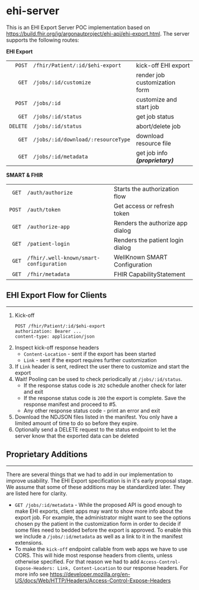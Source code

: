# ehi-server
This is an EHI Export Server POC implementation based on https://build.fhir.org/ig/argonautproject/ehi-api/ehi-export.html. The server supports the following routes:

**EHI Export**

|        |                                   |                                   |
|-------:|-----------------------------------|-----------------------------------|
|`POST`  | `/fhir/Patient/:id/$ehi-export`   | kick-off EHI export               |
|`GET`   | `/jobs/:id/customize`             | render job customization form     |
|`POST`  | `/jobs/:id`                       | customize and start job           |
|`GET`   | `/jobs/:id/status`                | get job status                    |
|`DELETE`| `/jobs/:id/status`                | abort/delete job                  |
|`GET`   | `/jobs/:id/download/:resourceType`| download resource file            |
|`GET`   | `/jobs/:id/metadata`              | get job info ***(proprietary)***  |


**SMART & FHIR**

|      |                                       |                                 |
|-----:|---------------------------------------|---------------------------------|
|`GET` |`/auth/authorize`                      | Starts the authorization flow   |
|`POST`|`/auth/token`                          | Get access or refresh token     |
|`GET` |`/authorize-app`                       | Renders the authorize app dialog|
|`GET` |`/patient-login`                       | Renders the patient login dialog|
|`GET` |`/fhir/.well-known/smart-configuration`| WellKnown SMART Configuration   |
|`GET` |`/fhir/metadata`                       | FHIR CapabilityStatement        |



## EHI Export Flow for Clients
----

1. Kick-off
   ```http
   POST /fhir/Patient/:id/$ehi-export
   authorization: Bearer ...
   content-type: application/json
   ```
2. Inspect kick-off response headers
   - `Content-Location` - sent if the export has been started
   - `Link` - sent if the export requires further customization
3. If `Link` header is sent, redirect the user there to customize and start the export
4. Wait! Pooling can be used to check periodically at `/jobs/:id/status`.
   - If the response status code is `202` schedule another check for later and exit
   - If the response status code is `200` the export is complete. Save the response manifest and proceed to #5.
   - Any other response status code - print an error and exit
5. Download the NDJSON files listed in the manifest. You only have a limited amount of time to do so before they expire.
6. Optionally send a DELETE request to the status endpoint to let the server know that the exported data can be deleted



## Proprietary Additions
----
There are several things that we had to add in our implementation to improve usability. The EHI Export specification is in it's early proposal stage. We assume that some of these additions may
be standardized later. They are listed here for clarity.
- `GET /jobs/:id/metadata` - While the proposed API is good enough to make EHI exports, client
   apps may want to show more info about the export job. For example, the administrator might want
   to see the options chosen py the patient in the customization form in order to decide if some
   files need to bedded before the export is approved. To enable this we include a `/jobs/:id/metadata` as well as a link to it in the manifest extensions.
- To make the `kick-off` endpoint callable from web apps we have to use CORS. This will hide most
   response headers from clients, unless otherwise specified. For that reason we had to add
   `Access-Control-Expose-Headers: Link, Content-Location` to our response headers. For more info
   see https://developer.mozilla.org/en-US/docs/Web/HTTP/Headers/Access-Control-Expose-Headers


